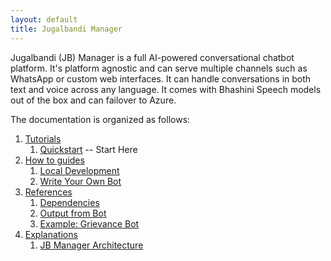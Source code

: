 ```yaml
---
layout: default
title: Jugalbandi Manager
---
```


Jugalbandi (JB) Manager is a full AI-powered conversational chatbot platform. It's platform agnostic and can serve multiple channels such as WhatsApp or custom web interfaces. It can handle conversations in both text and voice across any language. It comes with Bhashini Speech models out of the box and can failover to Azure.

The documentation is organized as follows:

1. [Tutorials](tutorials/)
	1. [Quickstart](tutorials/quickstart.md) -- Start Here
2. [How to guides](how-tos/)
	1. [Local Development](how-tos/Developer.md)
	2. [Write Your Own Bot](how-tos/fsm_building.md)
3. [References](references/)
	1. [Dependencies](references/dependencies.md)
	2. [Output from Bot](references/fsm-output.md)
	3. [Example: Grievance Bot](example-grievance-bot/index.md)
4. [Explanations](explanations/)
	1. [JB Manager Architecture](explanations/architecture.md)
